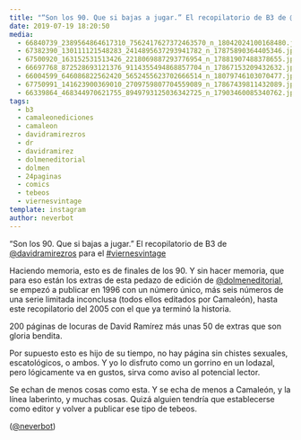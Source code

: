 ```yaml
---
title: "“Son los 90. Que si bajas a jugar.” El recopilatorio de B3 de @davidramirezros para el #viernesvintage"
date: 2019-07-19 18:20:50
media: 
  - 66840739_2389564864617310_7562417627372463570_n_18042024100168480.jpg
  - 67382390_130111121548283_2414895637293941782_n_17875890364405346.jpg
  - 67500920_163152531513426_2218069887293776954_n_17881907488378655.jpg
  - 66697768_872528693121376_9114355494868857704_n_17867153209432632.jpg
  - 66004599_646086822562420_5652455623702666514_n_18079746103070477.jpg
  - 67750991_141623900369010_2709759807704559089_n_17867439811432089.jpg
  - 66339864_468344970621755_8949793125036342725_n_17903460085340762.jpg
tags: 
  - b3
  - camaleonediciones
  - camaleon
  - davidramirezros
  - dr
  - davidramirez
  - dolmeneditorial
  - dolmen
  - 24paginas
  - comics
  - tebeos
  - viernesvintage
template: instagram
author: neverbot
---
```


“Son los 90. Que si bajas a jugar.” El recopilatorio de B3 de [@davidramirezros](https://instagram.com/davidramirezros) para el [#viernesvintage](/tags/viernesvintage)


Haciendo memoria, esto es de finales de los 90. Y sin hacer memoria, que para eso están los extras de esta pedazo de edición de [@dolmeneditorial](https://instagram.com/dolmeneditorial), se empezó a publicar en 1996 con un número único, más seis números de una serie limitada inconclusa (todos ellos editados por Camaleón), hasta este recopilatorio del 2005 con el que ya terminó la historia.


200 páginas de locuras de David Ramírez más unas 50 de extras que son gloria bendita.


Por supuesto esto es hijo de su tiempo, no hay página sin chistes sexuales, escatológicos, o ambos. Y yo lo disfruto como un gorrino en un lodazal, pero lógicamente va en gustos, sirva como aviso al potencial lector.


Se echan de menos cosas como esta. Y se echa de menos a Camaleón, y la línea laberinto, y muchas cosas. Quizá alguien tendría que establecerse como editor y volver a publicar ese tipo de tebeos.


([@neverbot](https://instagram.com/neverbot))



